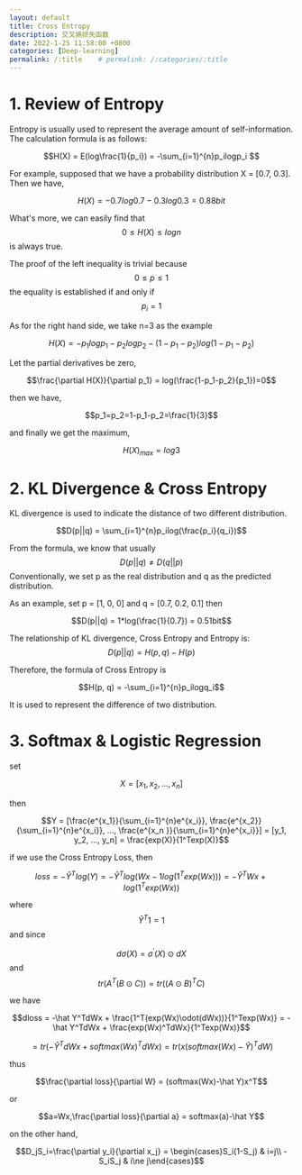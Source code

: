 ```yaml
---
layout: default
title: Cross Entropy
description: 交叉熵损失函数
date: 2022-1-25 11:58:00 +0800
categories: [Deep-learning]
permalink: /:title    # permalink: /:categories/:title
---
```


# 1. Review of Entropy

Entropy is usually used to represent the average amount of self-information. The calculation formula is as follows:

$$H(X) = E(log\frac{1}{p_i}) = -\sum_{i=1}^{n}p_ilogp_i $$

For example, supposed that we have a probability distribution X = [0.7, 0.3]. Then we have,

$$H(X) = -0.7log0.7-0.3log0.3 = 0.88 bit$$

What's more, we can easily find that
$$0\le H(X) \le logn$$
is always true.

The proof of the left inequality is trivial because
$$0\le p\le 1$$
the equality is established if and only if
$$p_i=1$$

As for the right hand side, we take n=3 as the example

$$H(X) = -p_1logp_1-p_2logp_2-(1-p_1-p_2)log(1-p_1-p_2)$$

Let the partial derivatives be zero,

$$\frac{\partial H(X)}{\partial p_1} = log(\frac{1-p_1-p_2}{p_1})=0$$

then we have,

$$p_1=p_2=1-p_1-p_2=\frac{1}{3}$$

and finally we get the maximum,

$$H(X)_{max} = log3$$

# 2. KL Divergence & Cross Entropy

KL divergence is used to indicate the distance of two different distribution.

$$D(p||q) = \sum_{i=1}^{n}p_ilog(\frac{p_i}{q_i})$$

From the formula, we know that usually
$$D(p||q) \ne D(q||p)$$
Conventionally, we set p as the real distribution and q as the predicted distribution.

As an example, set p = [1, 0, 0] and q = [0.7, 0.2, 0.1] then 

$$D(p||q) = 1*log(\frac{1}{0.7}) = 0.51bit$$

The relationship of KL divergence, Cross Entropy and Entropy is:
$$D(p||q) = H(p,q) - H(p)$$

Therefore, the formula of Cross Entropy is 

$$H(p, q) = -\sum_{i=1}^{n}p_ilogq_i$$

It is used to represent the difference of two distribution.

# 3. Softmax & Logistic Regression

set

$$X = [x_1, x_2, ..., x_n]$$

then

$$Y = [\frac{e^{x_1}}{\sum_{i=1}^{n}e^{x_i}}, \frac{e^{x_2}}{\sum_{i=1}^{n}e^{x_i}}, ..., \frac{e^{x_n }}{\sum_{i=1}^{n}e^{x_i}}] = [y_1, y_2, ..., y_n] = \frac{exp(X)}{1^Texp(X)}$$

if we use the Cross Entropy Loss, then

$$loss = -\hat Y^Tlog(Y) = -\hat Y^Tlog(Wx-1log(1^Texp(Wx))) = -\hat Y^TWx+log(1^Texp(Wx))$$

where
$$\hat Y^T1 = 1$$
and since

$$d\sigma(X)=\sigma^{'}(X)\odot dX$$
and
$$tr(A^T(B\odot C)) = tr((A\odot B)^TC)$$

we have

$$dloss = -\hat Y^TdWx + \frac{1^T(exp(Wx)\odot(dWx))}{1^Texp(Wx)} = -\hat Y^TdWx + \frac{exp(Wx)^TdWx}{1^Texp(Wx)}$$

$$= tr(-\hat Y^TdWx+softmax(Wx)^TdWx)=tr(x(softmax(Wx)-\hat Y)^TdW)$$

thus

$$\frac{\partial loss}{\partial W} = (softmax(Wx)-\hat Y)x^T$$

or

$$a=Wx,\frac{\partial loss}{\partial a} = softmax(a)-\hat Y$$

on the other hand, 

$$D_jS_i=\frac{\partial y_i}{\partial x_j} = \begin{cases}S_i(1-S_j) & i=j\\ -S_iS_j & i\ne j\end{cases}$$